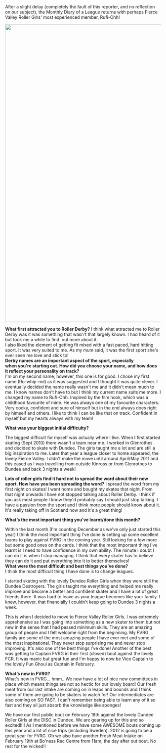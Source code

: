 <html><body><div>After a slight delay (completely the fault of this reporter, and no reflection on our subject), the Monthly Diary of a League returns with perhaps Fierce Valley Roller Girls' most experienced member, Rufi-Ohh!</div>
<div></div>
<div>

<a href="http://www.scottishrollerderbyblog.com/2012/01/rufi-ohh.jpg"><img class="size-full wp-image-803" title="rufi-ohh" src="http://www.scottishrollerderbyblog.com/2012/01/rufi-ohh.jpg" alt="" width="614" height="964"></a>

</div>
<div></div>
<div><strong>What first attracted you to Roller Derby?</strong>
I think what attracted me to Roller Derby was it was something that wasn't that largely known. I had heard of it but took me a while to find  out more about it.</div>
I also liked the element of getting fit mixed with a fast paced, hard hitting sport. It was very suited to me. As my mum said, it was the first sport she's ever seen me love and stick to!
<div><strong>Derby names are an important aspect of the sport, especially when</strong><strong> you're starting out. How did you choose your name, and how does it</strong><strong> reflect your personality on track?</strong></div>
I'm on my second name, however, this one is for good. I chose my first name (Ro-whip-nol) as it was suggested and I thought it was quite clever. I eventually decided the name really wasn't me and it didn't mean much to me. I know names don't have to but I think my current name suits me more. I changed my name to Rufi-Ohh. Inspired by the film hook, which was a childhood favourite of mine. He was always one of my favourite characters. Very cocky, confident and sure of himself but in the end always does right by himself and others. I like to think I can be like that on track. Confident in myself but my hearts always with my team!
<div>

<strong>What was your biggest initial difficulty?</strong>

</div>
The biggest difficult for myself was actually where I live. When I first started skating (Sept 2010) there wasn't a team near me. I worked in Glenrothes and decided to skate with Dundee. The girls taught me a lot and are still a big inspiration to me. Later that year a league closer to home appeared, the lovely Fierce Valley. I didn't make the move until around April/May 2011 and this eased as I was travelling from outside Kinross or from Glenrothes to Dundee and back 3 nights a week!
<div>

<strong>Lots of roller girls find it hard not to spread the word about their new sport. How have you been spreading the word?</strong>
I spread the word from my first night on skates! I went home and bought my skates that night. From that night onwards I have not stopped talking about Roller Derby. I think if you ask most people I know they'd probably say I should just stop talking. I have a passion from the sport and I think more people should know about it. It's really taking off in Scotland now and it's a great thing!

</div>
<div>

<strong>What’s the most important thing you’ve learnt/done this month?</strong>

</div>
Within the last month (I'm counting December as we've only just started this year) I think the most important thing I've done is setting up some excellent teams to play against FVRG in the coming year. Still looking for a few more but some good ones on the cards. I think that the most important thing I've learnt is I need to have confidence in my own ability. The minute I doubt I can do it is when I stop managing. I think that every skater has to believe they can do it and put everything into it to better themselves!
<div><strong>What were the most difficult and best things you’ve done?</strong></div>
I think the most difficult thing I have done is to change leagues.

I started skating with the lovely Dundee Roller Girls when they were still the Dundee Destroyers. The girls taught me everything and helped me really improve and become a better and confident skater and I have a lot of great friends there. It was hard to leave as your league becomes like your family. I knew, however, that financially I couldn't keep going to Dundee 3 nights a week.

This is when I decided to move to Fierce Valley Roller Girls. I was extremely apprehensive as I was going into something as a new skater to them but not new in the sense that I had passed minimum skills. They are an amazing group of people and I felt welcome right from the beginning. My FVRG family are some of the most amazing people I have ever met and some of the most inspirational. They never stop surprising me and never stop improving. It's also one of the best things I've done!
Another of the best was getting to Captain FVRG in their first (closed) bout against the lovely FCR. It was manic but great fun and I'm happy to now be Vice Captain to the lovely Fun Ghoul as Captain in February.
<div><strong>What’s new in FVRG?</strong></div>
What's new in FVRG... hmm.. We now have a lot of nice new committees in place which means things are not so hectic for our lovely board! Our fresh meat from our last intake are coming on in leaps and bounds and I think some of them are going to be skaters to watch for! Our intermediates are also coming on SO FAST. I can't remember being able to learn any of it so fast and they all just absorb the knowledge like sponges!

We have our first public bout on February 18th against the lovely Dundee Roller Girls at the DISC in Dundee. We are gearing up for this and so excited!!!! As I mentioned before we have some AWESOME bouts coming up this year and a lot of nice trips (including Sweden). 2012 is going to be a great year for FVRG.
Oh we also have another Fresh Meat Intake on February 19th at Bo'ness Rec Centre from 11am, the day after out bout. No rest for the wicked!!</body></html>
